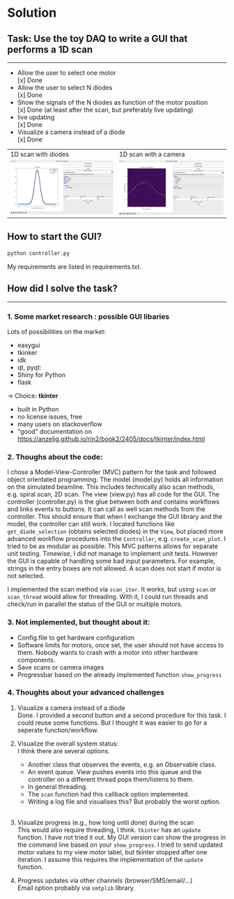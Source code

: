 # Solution

## Task: Use the toy DAQ to write a GUI that performs a 1D scan
---

- Allow the user to select one motor
    <br> [x] Done 
- Allow the user to select N diodes
    <br> [x] Done 
- Show the signals of the N diodes as function of the motor position
    <br> [x] Done 
  (at least after the scan, but preferably live updating)
- live updating
    <br> [x] Done 
- Visualize a camera instead of a diode
    <br> [x] Done 

<table>
  <tr>
    <td>1D scan with diodes</td>
     <td>1D scan with a camera</td>

  </tr>
  <tr>
    <td valign="top"><img src="1D_scan_GUI.png"></td>
    <td valign="top"><img src="1D_cam_scan_GUI.png"></td>
  </tr>
 </table>

## How to start the GUI? 

```py
python controller.py
```
My requirements are listed in requirements.txt.

## How did I solve the task?
---

### 1. Some market research : possible GUI libaries
Lots of possibilities on the market:
- easygui
- tkinker
- idk
- qt, pyqt:
 - Shiny for Python
 - flask

&#8594; Choice: **tkinter**
- built in Python
- no license issues, free 
- many users on stackoverflow
- "good" documentation on  https://anzeljg.github.io/rin2/book2/2405/docs/tkinter/index.html

### 2. Thoughs about the code:<br>
I chose  a Model-View-Controller (MVC) pattern for the task and followed object orientated programming.
The model (model.py) holds all information on the simulated beamline. This includes technically also scan methods, e.g. spiral scan, 2D scan. The view (view.py) has all code for the GUI. The controller (controller.py) is the glue between both and contains workflows and links events to buttons. It can call as well scan methods from the controller. This should ensure that when I exchange the GUI library and the model, the controller can still work.
I located functions like `get_diode_selection` (obtains selected diodes) in the `View`, but placed more advanced workflow procedures into the `Controller`, e.g. `create_scan_plot`. I tried to be as modular as possible.
This MVC patterns allows for separate unit testing. Timewise, I did not manage to implement unit tests. However the GUI is capable of handling some bad input parameters. For example, strings in the entry boxes are not allowed. A scan does not start if motor is not selected.

I implemented the scan method via `scan_iter`. It works, but using `scan` or `scan_thread` would allow for threading. With it, I could run threads and check/run in parallel the status of the GUI or multiple motors. 

### 3. Not implemented, but thought about it:
- Config.file to get hardware configuration
- Software limits for motors, once set, the user should not have access to them. Nobody wants to crash with a motor into other hardware components.
- Save scans or camera images
- Progressbar based on the already implemented function `show_progress`

### 4. Thoughts about your advanced challenges
    
1. Visualize a camera instead of a diode<br>
    Done. I provided a second button and a second procedure for this task. I could reuse some functions. But I thought it was easier to go for a seperate function/workflow.
    
2. Visualize the overall system status:<br>
    I think there are several options. 
    - Another class that observes the events, e.g. an Observable class.
    - An event queue. View pushes events into this queue and the controller on a different thread pops them/listens to them.
    - In general threading.<br>
    - The `scan` function had this callback option implemented.
    - Writing a log file and visualises this? But probably the worst option.<br>
    <br>
 
3. Visualize progress (e.g., how long until done) during the scan<br>
    This would also require threading, I think. `tkinter` has an `update` function. I have not tried it out. My GUI version can show the progress in the command line based on your `show_progress`.
    I tried to send updated motor values to my view motor label, but tkinter stopped after one iteration. I assume this requires the implementation of the `update` function.

4. Progress updates via other channels (browser/SMS/email/...)<br>
    Email option probably via `smtplib` library.
    



